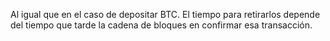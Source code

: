Al igual que en el caso de depositar BTC. El tiempo para retirarlos depende del tiempo que tarde la cadena de bloques en confirmar esa transacción.
